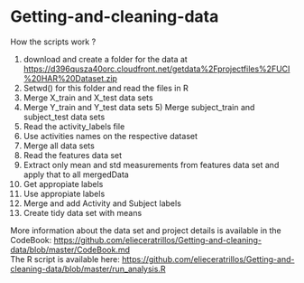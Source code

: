 Getting-and-cleaning-data
=========================
How the scripts work ?

1) download and create a folder for the data at https://d396qusza40orc.cloudfront.net/getdata%2Fprojectfiles%2FUCI%20HAR%20Dataset.zip 																				
2) Setwd() for this folder and read the files in R																																							
3) Merge X_train and X_test data sets 																																													
4) Merge Y_train and Y_test data sets 																																													5) Merge subject_train and subject_test data sets 																																							
6) Read the activity_labels file																																																
7) Use activities names on the respective dataset
8) Merge all data sets																																																					
9) Read the features data set																																																		
10) Extract only mean and std measurements from features data set and apply that to all mergedData															
11) Get appropiate labels																																																				
12) Use appropiate labels																																																				
13) Merge and add Activity and Subject labels																																										
14) Create tidy data set with means

More information about the data set and project details is available in the CodeBook: https://github.com/elieceratrillos/Getting-and-cleaning-data/blob/master/CodeBook.md                                          
The R script is available here: https://github.com/elieceratrillos/Getting-and-cleaning-data/blob/master/run_analysis.R
